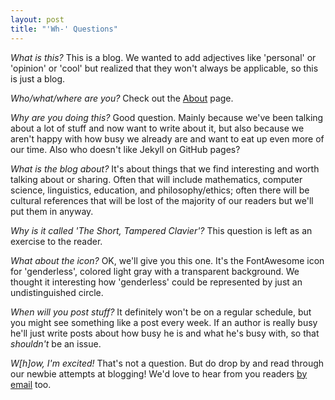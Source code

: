 ```yaml
---
layout: post
title: "'Wh-' Questions"
---
```


*What is this?* This is a blog. We wanted to add adjectives like 'personal' or
'opinion' or 'cool' but realized that they won't always be applicable, so this
is just a blog.

*Who/what/where are you?* Check out the <a href="/about/">About</a> page.

*Why are you doing this?* Good question. Mainly because we've been talking about
a lot of stuff and now want to write about it, but also because we aren't happy
with how busy we already are and want to eat up even more of our time. Also who
doesn't like Jekyll on GitHub pages?

*What is the blog about?* It's about things that we find interesting and worth
talking about or sharing. Often that will include mathematics, computer science,
linguistics, education, and philosophy/ethics; often there will be cultural
references that will be lost of the majority of our readers but we'll put them
in anyway.

*Why is it called 'The Short, Tampered Clavier'?* This question is left as an
exercise to the reader.

*What about the icon?* OK, we'll give you this one. It's the FontAwesome icon
for 'genderless', colored light gray with a transparent background. We thought
it interesting how 'genderless' could be represented by just an undistinguished
circle.

*When will you post stuff?* It definitely won't be on a regular schedule, but
you might see something like a post every week. If an author is really busy
he'll just write posts about how busy he is and what he's busy with, so that
*shouldn't* be an issue.

*W[h]ow, I'm excited!* That's not a question. But do drop by and read through
our newbie attempts at blogging! We'd love to hear from you readers
<a href="/about/">by email</a> too.
